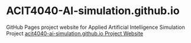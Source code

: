 # ACIT4040-AI-simulation.github.io
GitHub Pages project website for Applied Artificial Intelligence Simulation Project
[acit4040-ai-simulation.github.io Project Website](https://acit4040-ai-simulation.github.io)

